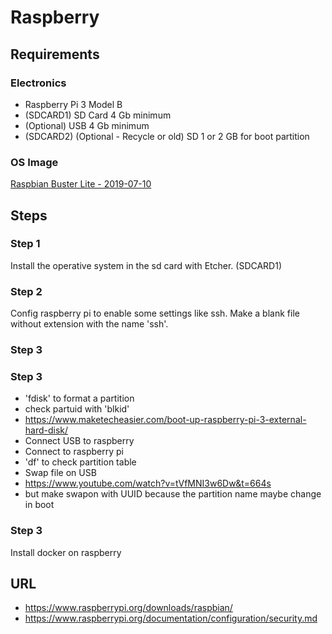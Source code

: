 # Raspberry
## Requirements
### Electronics
- Raspberry Pi 3 Model B
- (SDCARD1) SD Card 4 Gb minimum 
- (Optional) USB 4 Gb minimum
- (SDCARD2) (Optional - Recycle or old) SD 1 or 2 GB for boot partition
### OS Image
[Raspbian Buster Lite -  2019-07-10](https://downloads.raspberrypi.org/raspbian_lite_latest)

## Steps
### Step 1
Install the operative system in the sd card with Etcher. (SDCARD1)
### Step 2
Config raspberry pi to enable some settings like ssh. Make a blank file without extension with the name 'ssh'.
### Step 3

### Step 3
- 'fdisk' to format a partition
- check partuid with 'blkid'
- https://www.maketecheasier.com/boot-up-raspberry-pi-3-external-hard-disk/
- Connect USB to raspberry
- Connect to raspberry pi
- 'df' to check partition table
- Swap file on USB
- https://www.youtube.com/watch?v=tVfMNI3w6Dw&t=664s
- but make swapon with UUID because the partition name maybe change in boot
### 

### Step 3
Install docker on raspberry


## URL
- https://www.raspberrypi.org/downloads/raspbian/
- https://www.raspberrypi.org/documentation/configuration/security.md

